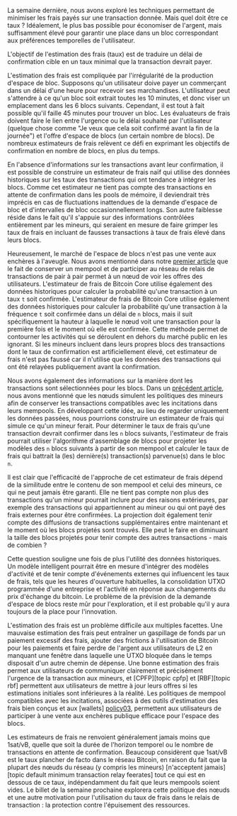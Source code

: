La semaine dernière, nous avons exploré les techniques permettant de minimiser les frais payés sur une transaction donnée.
Mais quel doit être ce taux ? Idéalement, le plus bas possible pour économiser de l'argent, mais suffisamment élevé pour
garantir une place dans un bloc correspondant aux préférences temporelles de l'utilisateur.

L'objectif de l'estimation des frais (taux) est de traduire un délai de confirmation cible en un taux minimal que la
transaction devrait payer.

L'estimation des frais est compliquée par l'irrégularité de la production d'espace de bloc. Supposons qu'un utilisateur doive
payer un commerçant dans un délai d'une heure pour recevoir ses marchandises. L'utilisateur peut s'attendre à ce qu'un bloc soit
extrait toutes les 10 minutes, et donc viser un emplacement dans les 6 blocs suivants. Cependant, il est tout à fait possible
qu'il faille 45 minutes pour trouver un bloc. Les évaluateurs de frais doivent faire le lien entre l'urgence ou le délai souhaité
par l'utilisateur (quelque chose comme "Je veux que cela soit confirmé avant la fin de la journée") et l'offre d'espace
de blocs (un certain nombre de blocs). De nombreux estimateurs de frais relèvent ce défi en exprimant les objectifs de confirmation
en nombre de blocs, en plus du temps.

En l'absence d'informations sur les transactions avant leur confirmation, il est possible de construire un estimateur de frais naïf
qui utilise des données historiques sur les taux des transactions qui ont tendance à intégrer les blocs. Comme cet estimateur ne
tient pas compte des transactions en attente de confirmation dans les pools de mémoire, il deviendrait très imprécis en cas de
fluctuations inattendues de la demande d'espace de bloc et d'intervalles de bloc occasionnellement longs. Son autre faiblesse réside
dans le fait qu'il s'appuie sur des informations contrôlées entièrement par les mineurs, qui seraient en mesure de faire grimper les
taux de frais en incluant de fausses transactions à taux de frais élevé dans leurs blocs.

Heureusement, le marché de l'espace de blocs n'est pas une vente aux enchères à l'aveugle. Nous avons mentionné dans notre
[premier article][policy01] que le fait de conserver un mempool et de participer au réseau de relais de transactions de pair à pair
permet à un nœud de voir les offres des utilisateurs. L'estimateur de frais de Bitcoin Core utilise également des données
historiques pour calculer la probabilité qu'une transaction à un taux `t` soit confirmée. L'estimateur de frais de Bitcoin Core
utilise également des données historiques pour calculer la probabilité qu'une transaction à la fréquence `t` soit confirmée dans un
délai de `n` blocs, mais il suit spécifiquement la hauteur à laquelle le nœud voit une transaction pour la première fois et le
moment où elle est confirmée. Cette méthode permet de contourner les activités qui se déroulent en dehors du marché public en les
ignorant. Si les mineurs incluent dans leurs propres blocs des transactions dont le taux de confirmation est artificiellement élevé,
cet estimateur de frais n'est pas faussé car il n'utilise que les données des transactions qui ont été relayées publiquement avant
la confirmation.

Nous avons également des informations sur la manière dont les transactions sont sélectionnées pour les blocs. Dans un
[précédent article][policy02], nous avons mentionné que les nœuds simulent les politiques des mineurs afin de conserver les
transactions compatibles avec les incitations dans leurs mempools. En développant cette idée, au lieu de regarder uniquement les
données passées, nous pourrions construire un estimateur de frais qui simule ce qu'un mineur ferait. Pour déterminer le taux de
frais qu'une transaction devrait confirmer dans les `n` blocs suivants, l'estimateur de frais pourrait utiliser l'algorithme
d'assemblage de blocs pour projeter les modèles des `n` blocs suivants à partir de son mempool et calculer le taux de frais qui
battrait la (les) dernière(s) transaction(s) parvenue(s) dans le bloc `n`.

Il est clair que l'efficacité de l'approche de cet estimateur de frais dépend de la similitude entre le contenu de son mempool et
celui des mineurs, ce qui ne peut jamais être garanti. Elle ne tient pas compte non plus des transactions qu'un mineur pourrait
inclure pour des raisons extérieures, par exemple des transactions qui appartiennent au mineur ou qui ont payé des frais externes
pour être confirmées. La projection doit également tenir compte des diffusions de transactions supplémentaires entre maintenant et
le moment où les blocs projetés sont trouvés. Elle peut le faire en diminuant la taille des blocs projetés pour tenir compte des
autres transactions - mais de combien ?

Cette question souligne une fois de plus l'utilité des données historiques. Un modèle intelligent pourrait être en mesure
d'intégrer des modèles d'activité et de tenir compte d'événements externes qui influencent les taux de frais, tels que les heures
d'ouverture habituelles, la consolidation UTXO programmée d'une entreprise et l'activité en réponse aux changements du prix
d'échange du bitcoin. Le problème de la prévision de la demande d'espace de blocs reste mûr pour l'exploration, et il est probable
qu'il y aura toujours de la place pour l'innovation.

L'estimation des frais est un problème difficile aux multiples facettes. Une mauvaise estimation des frais peut entraîner un
gaspillage de fonds par un paiement excessif des frais, ajouter des frictions à l'utilisation de Bitcoin pour les paiements et
faire perdre de l'argent aux utilisateurs de L2 en manquant une fenêtre dans laquelle une UTXO bloquée dans le temps disposait
d'un autre chemin de dépense. Une bonne estimation des frais permet aux utilisateurs de communiquer clairement et précisément
l'urgence de la transaction aux mineurs, et [CPFP][topic cpfp] et [RBF][topic rbf] permettent aux utilisateurs de mettre à jour
leurs offres si les estimations initiales sont inférieures à la réalité. Les politiques de mempool compatibles avec les incitations,
associées à des outils d'estimation des frais bien conçus et aux [wallets] [policy03], permettent aux utilisateurs de participer à
une vente aux enchères publique efficace pour l'espace des blocs.

Les estimateurs de frais ne renvoient généralement jamais moins que 1sat/vB, quelle que soit la durée de l'horizon temporel ou le
nombre de transactions en attente de confirmation. Beaucoup considèrent que 1sat/vB est le taux plancher de facto dans le réseau
Bitcoin, en raison du fait que la plupart des nœuds du réseau (y compris les mineurs) [n'acceptent jamais][topic default minimum
transaction relay feerates] tout ce qui est en dessous de ce taux, indépendamment du fait que leurs mempools soient vides. Le billet
de la semaine prochaine explorera cette politique des nœuds et une autre motivation pour l'utilisation du taux de frais dans le
relais de transaction : la protection contre l'épuisement des ressources.

[policy01]: /fr/newsletters/2023/05/17/#en-attente-de-confirmation-1--pourquoi-avons-nous-un-mempool-
[policy02]: /fr/newsletters/2023/05/24/#en-attente-de-confirmation-2--incitations
[policy03]: /fr/newsletters/2023/05/31/#attente-de-la-confirmation-3--encheres-pour-l-achat-d-un-bloc-d-espace
